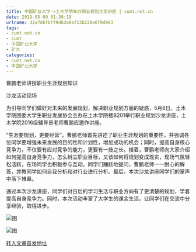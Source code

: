 ```yaml
---
title: 中国矿业大学->土木学院举办职业规划沙龙讲座 | cumt.net.cn
date: 2019-05-09 01:30:19
urlname: d2a7d6fbff9d6da9af13b228a6f0d903
tags: 
- cumt.net.cn
- cumt
- 中国矿业大学
- 矿大
categories:
- cumt.net.cn
- 中国矿业大学
---
```



曹鹏老师讲授职业生涯规划知识

沙龙活动现场

为引导同学们做好对未来的发展规划，解决职业规划方面的疑惑，5月8日，土木学院团委大学生职业发展协会主办在土木学院楼B201举行职业规划沙龙讲座，土木学院2016级辅导员老师曹鹏应邀作讲座。

“生涯要规划，更要经营”，曹鹏老师首先讲述了职业生涯规划的重要性，并强调各位同学要增强未来发展的目的性和计划性，增加成功的机会；同时，提高自身核心竞争力，不仅要有应对竞争的能力，更要有一技之长。接着，曹鹏老师向大家介绍如何提高自身竞争力，怎么树立职业目标，又该如何将规划变成现实，现场气氛轻松活跃，在场同学也积极参与互动，同学们踊跃地提问，曹鹏老师一一耐心的解答，并教同学如何自我分析和对行业进行分析。最后，本次沙龙讲座同学们的掌声中落下帷幕。

通过本次沙龙讲座，同学们对日后的学习生活与职业方向有了更清楚的规划，学着提高自身竞争力。同时，本次活动丰富了大学生的课余生活，让同学们在交流中分享经验，取得进步。



![图](http://xwzx.cumt.edu.cn/_upload/article/images/57/c0/b81eef9e4cc9bfc252d1ec81d32a/15e5b082-c1c3-4e2c-86dd-b9f0670c6986.jpg)

![图](http://xwzx.cumt.edu.cn/_upload/article/images/57/c0/b81eef9e4cc9bfc252d1ec81d32a/465ce3bd-9a55-4f4f-b074-ae43e35de791.jpg)

[转入文章首发地址](http://xwzx.cumt.edu.cn/fe/a6/c523a523942/page.htm)